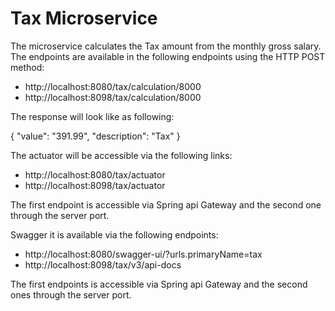 # Tax Microservice

The microservice calculates the Tax amount from the monthly gross salary.
The endpoints are available in the following endpoints using the HTTP POST method:

* http://localhost:8080/tax/calculation/8000
* http://localhost:8098/tax/calculation/8000

The response will look like as following:

{
"value": "391.99",
"description": "Tax"
}

The actuator will be accessible via the following links:

* http://localhost:8080/tax/actuator
* http://localhost:8098/tax/actuator


The first endpoint is accessible via Spring api Gateway and the second one through the server port.

Swagger it is available via the following endpoints:

* http://localhost:8080/swagger-ui/?urls.primaryName=tax
* http://localhost:8098/tax/v3/api-docs

The first endpoints is accessible via Spring api Gateway and the second ones through the server port.